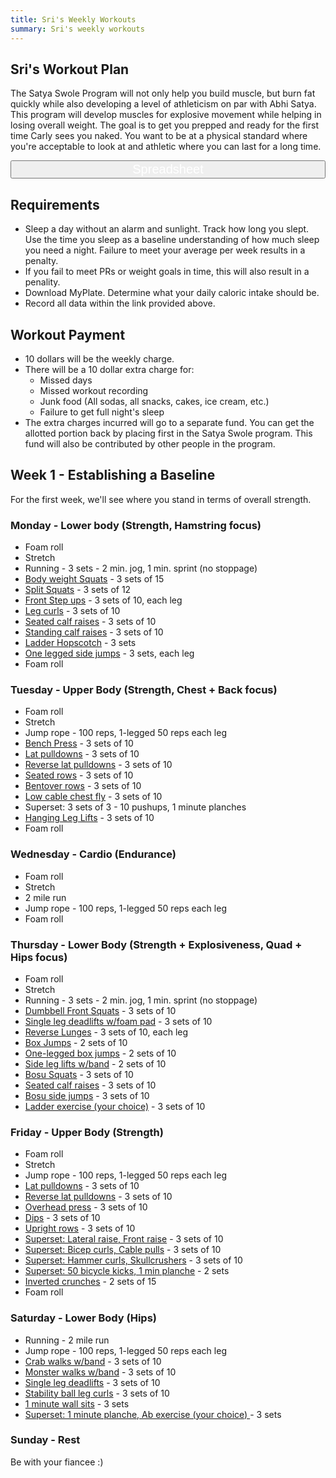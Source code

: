 ```yaml
---
title: Sri's Weekly Workouts
summary: Sri's weekly workouts
---
```


## Sri's Workout Plan

The Satya Swole Program will not only help you build muscle, but burn fat quickly while also developing a level of athleticism on par with Abhi Satya. This program will develop muscles for explosive movement while helping in losing overall weight. The goal is to get you prepped and ready for the first time Carly sees you naked. You want to be at a physical standard where you're acceptable to look at and athletic where you can last for a long time.

<a href="https://docs.google.com/spreadsheets/d/1KEpLTRxsb1FhSimaafJoyrz8pzhU0KKaUOsPwEgrGNw/edit#gid=1368617121" target="_blank"><button style="width: 100%; background-color: #0F9D58 padding: 10px; font-size: 20px; color: white;">Spreadsheet</button></a>

## Requirements
* Sleep a day without an alarm and sunlight. Track how long you slept. Use the time you sleep as a baseline understanding of how much sleep you need a night. Failure to meet your average per week results in a penalty.
* If you fail to meet PRs or weight goals in time, this will also result in a penality.
* Download MyPlate. Determine what your daily caloric intake should be.
* Record all data within the link provided above.

## Workout Payment

* 10 dollars will be the weekly charge.
* There will be a 10 dollar extra charge for:
	* Missed days
	* Missed workout recording
	* Junk food (All sodas, all snacks, cakes, ice cream, etc.)
	* Failure to get full night's sleep
* The extra charges incurred will go to a separate fund. You can get the allotted portion back by placing first in the Satya Swole program. This fund will also be contributed by other people in the program.

## Week 1 - Establishing a Baseline

For the first week, we'll see where you stand in terms of overall strength.

### Monday - Lower body (Strength, Hamstring focus)
* Foam roll
* Stretch
* Running - 3 sets - 2 min. jog, 1 min. sprint (no stoppage)
* <a href="{{ site.baseurl }}/{% link _posts/2018-08-19-workouts.md %}#squats">Body weight Squats</a> - 3 sets of 15
* <a href="{{ site.baseurl }}/{% link _posts/2018-08-19-workouts.md %}#squats">Split Squats</a> - 3 sets of 12
* <a href="{{ site.baseurl }}/{% link _posts/2018-08-19-workouts.md %}#squats">Front Step ups</a> - 3 sets of 10, each leg
* <a href="{{ site.baseurl }}/{% link _posts/2018-08-19-workouts.md %}#squats">Leg curls</a> - 3 sets of 10
* <a href="{{ site.baseurl }}/{% link _posts/2018-08-19-workouts.md %}#squats">Seated calf raises</a> - 3 sets of 10
* <a href="{{ site.baseurl }}/{% link _posts/2018-08-19-workouts.md %}#squats">Standing calf raises</a> - 3 sets of 10
* <a href="{{ site.baseurl }}/{% link _posts/2018-08-19-workouts.md %}#squats">Ladder Hopscotch</a> - 3 sets
* <a href="{{ site.baseurl }}/{% link _posts/2018-08-19-workouts.md %}#squats">One legged side jumps</a> - 3 sets, each leg
* Foam roll

### Tuesday - Upper Body (Strength, Chest + Back focus)
* Foam roll
* Stretch
* Jump rope - 100 reps, 1-legged 50 reps each leg
* <a href="{{ site.baseurl }}/{% link _posts/2018-08-19-workouts.md %}#squats">Bench Press</a> - 3 sets of 10
* <a href="{{ site.baseurl }}/{% link _posts/2018-08-19-workouts.md %}#squats">Lat pulldowns</a> - 3 sets of 10
* <a href="{{ site.baseurl }}/{% link _posts/2018-08-19-workouts.md %}#squats">Reverse lat pulldowns</a> - 3 sets of 10
* <a href="{{ site.baseurl }}/{% link _posts/2018-08-19-workouts.md %}#squats">Seated rows</a> - 3 sets of 10
* <a href="{{ site.baseurl }}/{% link _posts/2018-08-19-workouts.md %}#squats">Bentover rows</a> - 3 sets of 10
* <a href="{{ site.baseurl }}/{% link _posts/2018-08-19-workouts.md %}#squats">Low cable chest fly</a> - 3 sets of 10
* Superset: 3 sets of 3 - 10 pushups, 1 minute planches
* <a href="{{ site.baseurl }}/{% link _posts/2018-08-19-workouts.md %}#squats">Hanging Leg Lifts</a> - 3 sets of 10
* Foam roll

### Wednesday - Cardio (Endurance)
* Foam roll
* Stretch
* 2 mile run
* Jump rope - 100 reps, 1-legged 50 reps each leg
* Foam roll

### Thursday - Lower Body (Strength + Explosiveness, Quad + Hips focus)
* Foam roll
* Stretch
* Running - 3 sets - 2 min. jog, 1 min. sprint (no stoppage)
* <a href="{{ site.baseurl }}/{% link _posts/2018-08-19-workouts.md %}#squats">Dumbbell Front Squats</a> - 3 sets of 10
* <a href="{{ site.baseurl }}/{% link _posts/2018-08-19-workouts.md %}#squats">Single leg deadlifts w/foam pad</a> - 3 sets of 10
* <a href="{{ site.baseurl }}/{% link _posts/2018-08-19-workouts.md %}#squats">Reverse Lunges</a> - 3 sets of 10, each leg
* <a href="{{ site.baseurl }}/{% link _posts/2018-08-19-workouts.md %}#squats">Box Jumps</a> - 2 sets of 10
* <a href="{{ site.baseurl }}/{% link _posts/2018-08-19-workouts.md %}#squats">One-legged box jumps</a> - 2 sets of 10
* <a href="{{ site.baseurl }}/{% link _posts/2018-08-19-workouts.md %}#squats">Side leg lifts w/band</a> - 2 sets of 10
* <a href="{{ site.baseurl }}/{% link _posts/2018-08-19-workouts.md %}#squats">Bosu Squats</a> - 3 sets of 10
* <a href="{{ site.baseurl }}/{% link _posts/2018-08-19-workouts.md %}#squats">Seated calf raises</a> - 3 sets of 10
* <a href="{{ site.baseurl }}/{% link _posts/2018-08-19-workouts.md %}#squats">Bosu side jumps</a> - 3 sets of 10
* <a href="{{ site.baseurl }}/{% link _posts/2018-08-19-workouts.md %}#squats">Ladder exercise (your choice)</a> - 3 sets of 10

### Friday - Upper Body (Strength)
* Foam roll
* Stretch
* Jump rope - 100 reps, 1-legged 50 reps each leg
* <a href="{{ site.baseurl }}/{% link _posts/2018-08-19-workouts.md %}#squats">Lat pulldowns</a> - 3 sets of 10
* <a href="{{ site.baseurl }}/{% link _posts/2018-08-19-workouts.md %}#squats">Reverse lat pulldowns</a> - 3 sets of 10
* <a href="{{ site.baseurl }}/{% link _posts/2018-08-19-workouts.md %}#squats">Overhead press</a> - 3 sets of 10
* <a href="{{ site.baseurl }}/{% link _posts/2018-08-19-workouts.md %}#squats">Dips</a> - 3 sets of 10
* <a href="{{ site.baseurl }}/{% link _posts/2018-08-19-workouts.md %}#squats">Upright rows</a> - 3 sets of 10
* <a href="{{ site.baseurl }}/{% link _posts/2018-08-19-workouts.md %}#squats">Superset: Lateral raise, Front raise</a> - 3 sets of 10
* <a href="{{ site.baseurl }}/{% link _posts/2018-08-19-workouts.md %}#squats">Superset: Bicep curls, Cable pulls</a> - 3 sets of 10
* <a href="{{ site.baseurl }}/{% link _posts/2018-08-19-workouts.md %}#squats">Superset: Hammer curls, Skullcrushers</a> - 3 sets of 10
* <a href="{{ site.baseurl }}/{% link _posts/2018-08-19-workouts.md %}#squats">Superset: 50 bicycle kicks, 1 min planche</a> - 2 sets
* <a href="{{ site.baseurl }}/{% link _posts/2018-08-19-workouts.md %}#squats">Inverted crunches</a> - 2 sets of 15
* Foam roll

### Saturday - Lower Body (Hips)
* Running - 2 mile run
* Jump rope - 100 reps, 1-legged 50 reps each leg
* <a href="{{ site.baseurl }}/{% link _posts/2018-08-19-workouts.md %}#squats">Crab walks w/band</a> - 3 sets of 10
* <a href="{{ site.baseurl }}/{% link _posts/2018-08-19-workouts.md %}#squats">Monster walks w/band</a> - 3 sets of 10
* <a href="{{ site.baseurl }}/{% link _posts/2018-08-19-workouts.md %}#squats">Single leg deadlifts</a> - 3 sets of 10
* <a href="{{ site.baseurl }}/{% link _posts/2018-08-19-workouts.md %}#squats">Stability ball leg curls</a> - 3 sets of 10
* <a href="{{ site.baseurl }}/{% link _posts/2018-08-19-workouts.md %}#squats">1 minute wall sits</a> - 3 sets
* <a href="{{ site.baseurl }}/{% link _posts/2018-08-19-workouts.md %}#squats">Superset: 1 minute planche, Ab exercise (your choice) </a> - 3 sets

### Sunday - Rest
Be with your fiancee :)
